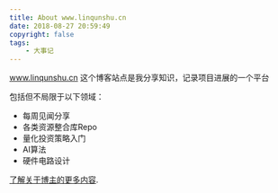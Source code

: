 ```yaml
---
title: About www.linqunshu.cn
date: 2018-08-27 20:59:49
copyright: false
tags:
    - 大事记
---
```


www.linqunshu.cn 这个博客站点是我分享知识，记录项目进展的一个平台

包括但不局限于以下领域：

- 每周见闻分享
- 各类资源整合库Repo
- 量化投资策略入门
- AI算法
- 硬件电路设计

[了解关于博主的更多内容](http://www.linqunshu.cn/about/).